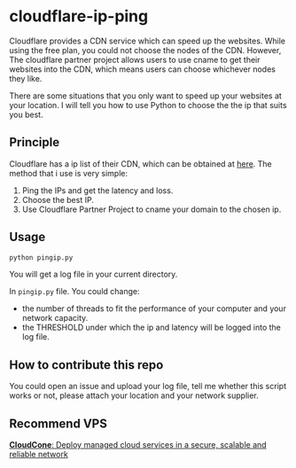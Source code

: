 # cloudflare-ip-ping
Cloudflare provides a CDN service which can speed up the websites. While using the free plan, you could not choose the nodes of the CDN. However, The cloudflare partner project allows users to use cname to get their websites into the CDN, which means users can choose whichever nodes they like.

There are some situations that you only want to speed up your websites at your location. I will tell you how to use Python to choose the the ip that suits you best.

## Principle
Cloudflare has a ip list of their CDN, which can be obtained at [here](https://www.cloudflare.com/ips/). The method that i use is very simple:

1. Ping the IPs and get the latency and loss. 
2. Choose the best IP.
3. Use Cloudflare Partner Project to cname your domain to the chosen ip.

## Usage

```bash 
python pingip.py
```

You will get a log file in your current directory.

In `pingip.py` file. You could change:

 - the number of threads to fit the performance of your computer and your network capacity.
 - the THRESHOLD under which the ip and latency will be logged into the log file.

 ## How to contribute this repo
 You could open an issue and upload your log file, tell me whether this script works or not, please attach your location and your network supplier.
 
 ## Recommend VPS
[**CloudCone**: Deploy managed cloud services in a secure, scalable and reliable network](https://app.cloudcone.com/?ref=2272)

